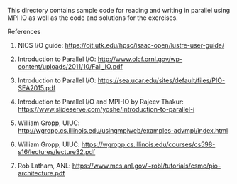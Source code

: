 This directory contains sample code for reading and writing in parallel using MPI IO as well as the code and solutions for the exercises.

References
1. NICS I/O guide: 
https://oit.utk.edu/hpsc/isaac-open/lustre-user-guide/ 

2. Introduction to Parallel I/O: 
http://www.olcf.ornl.gov/wp-content/uploads/2011/10/Fall_IO.pdf

3. Introduction to Parallel I/O: https://sea.ucar.edu/sites/default/files/PIO-SEA2015.pdf 

4. Introduction to Parallel I/O and MPI-IO by Rajeev Thakur:
https://www.slideserve.com/yoshe/introduction-to-parallel-i

5. William Gropp, UIUC: http://wgropp.cs.illinois.edu/usingmpiweb/examples-advmpi/index.html 

6. William Gropp, UIUC: https://wgropp.cs.illinois.edu/courses/cs598-s16/lectures/lecture32.pdf 

7. Rob Latham, ANL: https://www.mcs.anl.gov/~robl/tutorials/csmc/pio-architecture.pdf

